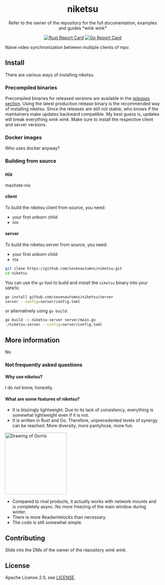 <h1 align="center" style="border-bottom: none;">
 niketsu
</h1>

<p align="center">Refer to the owner of the repository for the full documentation, examples and guides *wink wink*</p>

<div align="center">

[![Rust Report Card](https://rust-reportcard.xuri.me/badge/github.com/sevenautumns/niketsu)](https://rust-reportcard.xuri.me/report/github.com/sevenautumns/niketsu)
[![Go Report Card](https://goreportcard.com/badge/github.com/sevenautumns/niketsu)](https://goreportcard.com/report/github.com/sevenautumns/niketsu)

</div>

Naive video synchronization between multiple clients of mpv.

## Install

There are various ways of installing niketsu.

### Precompiled binaries

Precompiled binaries for released versions are available in the [*releases* section](https://github.com/sevenautumns/niketsu/releases). Using the latest production release binary is the recommended way of installing niketsu. Since the releases are still not stable, who knows if the maintainers make updates backward compatible. My best guess is, updates will break everything *wink wink*.
Make sure to install the respective client and server versions.

### Docker images

Who uses docker anyway?

### Building from source


### nix

machste-nix

#### client

To build the niketsu client from source, you need:
* your first unborn child
* nix


#### server

To build the niketsu server from source, you need:
* your first unborn child
* nix

```bash
git clone https://github.com/sevenautumns/niketsu.git
cd niketsu
```

You can use the `go` tool to build and install the `niketsu` binary into your `GOPATH`:

```bash
go install github.com/sevenautumns/niketsu/server
server --config=server/config.toml
```

or alternatively using `go build`:

```bash
go build -o niketsu-server server/main.go
./niketsu-server --config=server/config.toml
```

## More information

No

### Not frequently asked questions

#### Why use niketsu?

I do not know, honestly.

#### What are some features of niketsu?

* It is blazingly lightweight. Due to its lack of consistency, everything is somewhat lightweight even if it is not.
* It is written in Rust and Go. Therefore, unprecedented levels of synergy can be reached. More diversity, more pantyhose, more fun.

<img src="https://ih1.redbubble.net/image.3073859308.3022/bg,f8f8f8-flat,750x,075,f-pad,750x1000,f8f8f8.jpg" alt="Drawing of Gorris" width="200"/>

* Compared to rival products, it actually works with network mounts and is completely async. No more freezing of the main window during winter.
* There is more Readwritelocks than necessary.
* The code is still somewhat simple.

##### 

## Contributing

Slide into the DMs of the owner of the repository *wink wink*.


## License

Apache License 2.0, see [LICENSE](https://github.com/sevenautumns/niketsu/blob/main/LICENSE-APACHE).

